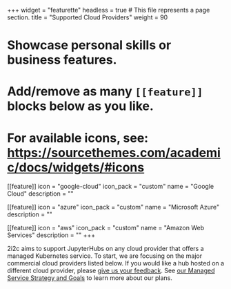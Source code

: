 +++
widget = "featurette"
headless = true  # This file represents a page section.
title = "Supported Cloud Providers"
weight = 90

# Showcase personal skills or business features.
# Add/remove as many `[[feature]]` blocks below as you like.
# For available icons, see: https://sourcethemes.com/academic/docs/widgets/#icons
[[feature]]
  icon = "google-cloud"
  icon_pack = "custom"
  name = "Google Cloud"
  description = ""

[[feature]]
  icon = "azure"
  icon_pack = "custom"
  name = "Microsoft Azure"
  description = ""

[[feature]]
  icon = "aws"
  icon_pack = "custom"
  name = "Amazon Web Services"
  description = ""
+++

2i2c aims to support JupyterHubs on any cloud provider that offers a managed Kubernetes service.
To start, we are focusing on the major commercial cloud providers listed below.
If you would like a hub hosted on a different cloud provider, please [give us your feedback](mailto:hello@2i2c.org).
See [our Managed Service Strategy and Goals](https://docs.2i2c.org/en/latest/about/strategy.html) to learn more about our plans.